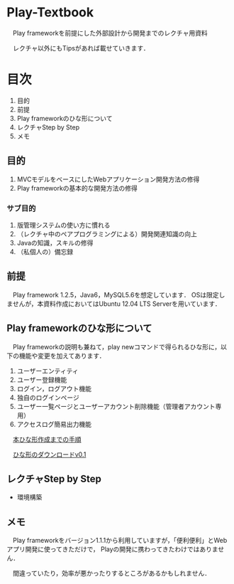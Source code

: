 Play-Textbook
=============

　Play frameworkを前提にした外部設計から開発までのレクチャ用資料

　レクチャ以外にもTipsがあれば載せていきます．

# 目次

1. 目的
1. 前提
1. Play frameworkのひな形について
1. レクチャStep by Step
1. メモ

## 目的

1. MVCモデルをベースにしたWebアプリケーション開発方法の修得
1. Play frameworkの基本的な開発方法の修得

### サブ目的

1. 版管理システムの使い方に慣れる
1. （レクチャ中のペアプログラミングによる）開発関連知識の向上
1. Javaの知識，スキルの修得
1. （私個人の）備忘録


## 前提

　Play framework 1.2.5，Java6，MySQL5.6を想定しています．
OSは限定しませんが，本資料作成においてはUbuntu 12.04 LTS Serverを用いています．


## Play frameworkのひな形について

　Play frameworkの説明も兼ねて，play newコマンドで得られるひな形に，以下の機能や変更を加えてあります．

1. ユーザーエンティティ
1. ユーザー登録機能
1. ログイン，ログアウト機能
1. 独自のログインページ
1. ユーザー一覧ページとユーザーアカウント削除機能（管理者アカウント専用）
1. アクセスログ簡易出力機能

　[本ひな形作成までの手順](https://github.com/hiroshi-maruyama/Play-Textbook/blob/master/PlayTemplate.md)

　[ひな形のダウンロードv0.1](https://github.com/hiroshi-maruyama/Play-Textbook/archive/PlayTemplate0.1.zip)


## レクチャStep by Step

* 環境構築


## メモ

　Play frameworkをバージョン1.1.1から利用していますが，「便利便利」とWebアプリ開発に使ってきただけで，
Playの開発に携わってきたわけではありません．

　間違っていたり，効率が悪かったりするところがあるかもしれません．